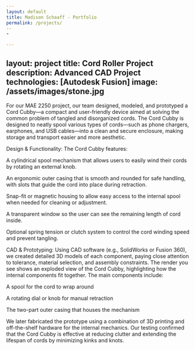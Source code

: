 ```yaml
---
layout: default
title: Madison Schaaff - Portfolio
permalink: /projects/
--
-

---
```

layout: project
title: Cord Roller Project
description: Advanced CAD Project
technologies: [Autodesk Fusion]
image: /assets/images/stone.jpg
---

For our MAE 2250 project, our team designed, modeled, and prototyped a Cord Cubby—a compact and user-friendly device aimed at solving the common problem of tangled and disorganized cords. The Cord Cubby is designed to neatly spool various types of cords—such as phone chargers, earphones, and USB cables—into a clean and secure enclosure, making storage and transport easier and more aesthetic.

Design & Functionality:
The Cord Cubby features:

A cylindrical spool mechanism that allows users to easily wind their cords by rotating an external knob.

An ergonomic outer casing that is smooth and rounded for safe handling, with slots that guide the cord into place during retraction.

Snap-fit or magnetic housing to allow easy access to the internal spool when needed for cleaning or adjustment.

A transparent window so the user can see the remaining length of cord inside.

Optional spring tension or clutch system to control the cord winding speed and prevent tangling.

CAD & Prototyping:
Using CAD software (e.g., SolidWorks or Fusion 360), we created detailed 3D models of each component, paying close attention to tolerance, material selection, and assembly constraints. The render you see shows an exploded view of the Cord Cubby, highlighting how the internal components fit together. The main components include:

A spool for the cord to wrap around

A rotating dial or knob for manual retraction

The two-part outer casing that houses the mechanism

We later fabricated the prototype using a combination of 3D printing and off-the-shelf hardware for the internal mechanics. Our testing confirmed that the Cord Cubby is effective at reducing clutter and extending the lifespan of cords by minimizing kinks and knots.